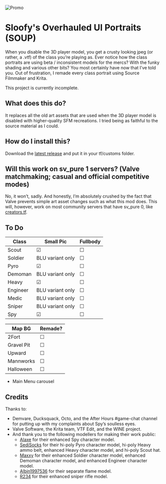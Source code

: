 ![Promo](https://i.imgur.com/FDH1VWr.png)

# Sloofy's Overhauled UI Portraits (SOUP)
When you disable the 3D player model, you get a crusty looking jpeg (or rather, a .vtf) of the class you’re playing as. Ever notice how the class portraits are using beta / inconsistent models for the mercs? With the funky shading and various other bits? You most certainly have now that I’ve told you. Out of frustration, I remade every class portrait using Source Filmmaker and Krita.

This project is currently incomplete.

## What does this do?
It replaces all the old art assets that are used when the 3D player model is disabled with higher-quality SFM recreations. I tried being as faithful to the source material as I could.

## How do I install this?
Download the [latest release](https://github.com/Sloofy/soup/releases) and put it in your tf/customs folder.

## Will this work on sv_pure 1 servers? (Valve matchmaking; casual and official competitive modes)
No, it won’t, sadly. And honestly, I’m absolutely crushed by the fact that Valve prevents simple art asset changes such as what this mod does. This will, however, work on most community servers that have sv_pure 0, like [creators.tf](https://www.creators.tf/).

## To Do

Class | Small Pic | Fullbody
------------ | ------------- | -------------
Scout | &#9745; | &#9744;
Soldier | BLU variant only | &#9744;
Pyro | &#9745; | &#9744;
Demoman | BLU variant only | &#9744;
Heavy | &#9745; | &#9744;
Engineer | BLU variant only | &#9744;
Medic | BLU variant only | &#9744;
Sniper | BLU variant only | &#9744;
Spy | &#9745; | &#9744;

Map BG | Remade?
------------- | -------------
2Fort | &#9744;
Gravel Pit | &#9744;
Upward | &#9744;
Mannworks | &#9744;
Halloween | &#9744;

- Main Menu carousel

## Credits
Thanks to:
- Demvare, Ducksquack, Octo, and the After Hours #game-chat channel for putting up with my complaints about Spy’s soulless eyes.
- Valve Software, the Krita team, VTF Edit, and the WINE project.
- And thank you to the following modellers for making their work public:
  - [Alaxe](https://steamcommunity.com/id/secretlyapyro) for their enhanced Spy character model.
  - [SediSocks](https://steamcommunity.com/id/SedimentarySocks) for their hi-poly Pyro character model, hi-poly Heavy ammo belt, enhanced Heavy character model, and hi-poly Scout hat.
  - [Maxxy](https://steamcommunity.com/id/Maxxy11) for their enhanced Soldier character model, enhanced Demoman character model, and enhanced Engineer character model.
  - [Albin1997536](https://steamcommunity.com/id/1997536) for their separate flame model.
  - [R234](https://steamcommunity.com/id/crash_maul) for their enhanced sniper rifle model.
